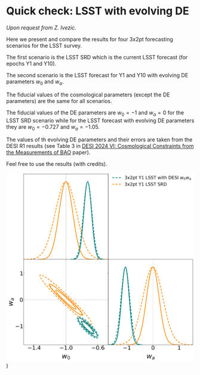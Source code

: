 # Quick check: LSST with evolving DE
*Upon request from Z. Ivezic.*

Here we present and compare the results for four 3x2pt forecasting scenarios for the LSST survey.

The first scenario is the LSST SRD which is the current LSST forecast (for epochs Y1 and Y10).

The second scenario is the LSST forecast for Y1 and Y10 with evolving DE parameters $w_0$ and $w_a$.

The fiducial values of the cosmological parameters (except the DE parameters) are the same for all scenarios.

The fiducial values of the DE parameters are $w_0 = -1$ and $w_a = 0$ for the LSST SRD scenario
 while for the LSST forecast with evolving DE parameters they are $w_0 = -0.727$ and $w_a = -1.05$.

The values of th evolving DE parameters and their errors are taken from the DESI R1 results
 (see Table 3 in [DESI 2024 VI: Cosmological Constraints from the Measurements of BAO](https://arxiv.org/pdf/2404.03002) paper).

 Feel free to use the results (with credits).
 

 ![w0wa plot](https://github.com/nikosarcevic/LSST-DESI-DE/blob/main/plots_output/3x2pt_lsst_desi_comparison_y1y10_w0wa.png))
